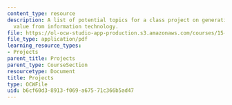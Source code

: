 ```yaml
---
content_type: resource
description: A list of potential topics for a class project on generating business
  value from information technology.
file: https://ol-ocw-studio-app-production.s3.amazonaws.com/courses/15-571-generating-business-value-from-information-technology-spring-2009/b6cf60d38913f069a67571c366b5ad47_MIT15_571s09_proj02_list.pdf
file_type: application/pdf
learning_resource_types:
- Projects
parent_title: Projects
parent_type: CourseSection
resourcetype: Document
title: Projects
type: OCWFile
uid: b6cf60d3-8913-f069-a675-71c366b5ad47
---
```

